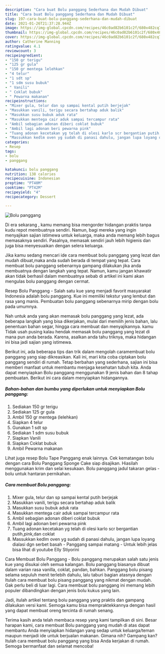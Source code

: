 ```yaml
---
description: "Cara buat Bolu panggang Sederhana dan Mudah Dibuat"
title: "Cara buat Bolu panggang Sederhana dan Mudah Dibuat"
slug: 197-cara-buat-bolu-panggang-sederhana-dan-mudah-dibuat
date: 2021-01-26T21:37:28.944Z
image: https://img-global.cpcdn.com/recipes/46c0ad82b6101c2f/680x482cq70/bolu-panggang-foto-resep-utama.jpg
thumbnail: https://img-global.cpcdn.com/recipes/46c0ad82b6101c2f/680x482cq70/bolu-panggang-foto-resep-utama.jpg
cover: https://img-global.cpcdn.com/recipes/46c0ad82b6101c2f/680x482cq70/bolu-panggang-foto-resep-utama.jpg
author: Catherine Manning
ratingvalue: 4.1
reviewcount: 3
recipeingredient:
- "150 gr terigu"
- "125 gr gula"
- "150 gr mentega lelehkan"
- "4 telur"
- "1 sdt sp"
- "1 sdm susu bubuk"
- " Vanili"
- " Coklat bubuk"
- " Pewarna makanan"
recipeinstructions:
- "Mixer gula, telur dan sp sampai kental putih berjejak"
- "Masukkan vanili, terigu secara bertahap aduk balik"
- "Masukkan susu bubuk aduk rata"
- "Masukkan mentega cair aduk sampai tercampur rata"
- "Ambil sebagian adonan diberi coklat bubuk"
- "Ambil lagi adonan beri pewarna pink"
- "Tuang adonan kecetakan yg telah di olesi karlo scr bergantian putih,pink,dan coklat"
- "Massukkan kedlm oven yg sudah di panasi dahulu, jangan lupa loyang dialasi dgn serbet basah  Panggang sampai matang Untuk lebih jelas bisa lihat di youtube Elly Stiyorini"
categories:
- Resep
tags:
- bolu
- panggang

katakunci: bolu panggang 
nutrition: 138 calories
recipecuisine: Indonesian
preptime: "PT40M"
cooktime: "PT42M"
recipeyield: "4"
recipecategory: Dessert

---
```



![Bolu panggang](https://img-global.cpcdn.com/recipes/46c0ad82b6101c2f/680x482cq70/bolu-panggang-foto-resep-utama.jpg)

Di era  sekarang , kamu memang bisa mengorder hidangan praktis tanpa kudu repot membuatnya sendiri. Namun, bagi mereka yang ingin menyajikan sajian istimewa untuk keluarga, maka anda memang lebih bagus memasaknya sendiri. Pasalnya, memasak sendiri jauh lebih higienis dan juga bisa menyesuaikan dengan selera keluarga.

Jika kamu sedang mencari ide cara membuat bolu panggang yang lezat dan mudah dibuat,maka anda sudah berada di tempat yang tepat. Cara membuat bolu panggang  sebenarnya gampang dilakukan jika anda membuatnya dengan langkah yang tepat. Namun, kamu jangan khawatir akan tidak berhasil dalam membuatnya 
sebab di artikel ini kami akan mengulas bolu panggang dengan cermat.  

Resep Bolu Panggang - Salah satu kue yang menjadi favorit masyarakat Indonesia adalah bolu panggang. Kue ini memiliki tekstur yang lembut dan rasa yang manis. Pembuatan bolu panggang sebenarnya mirip dengan bolu pada umumnya.

Nah untuk anda yang akan memasak bolu panggang yang lezat, ada beberapa langkah yang bisa dikerjakan, mulai dari memilih jenis bahan, lalu penentuan bahan segar, hingga cara membuat dan menyajikannya. kamu Tidak usah pusing kalau hendak memasak bolu panggang yang lezat di mana pun anda berada. Karena, asalkan anda  tahu triknya, maka hidangan ini bisa jadi sajian yang istimewa.

Berikut ini, ada beberapa tips dan trik dalam mengolah caramembuat bolu panggang yang siap dikreasikan. Kali ini, mari kita coba ciptakan bolu panggang sendiri di rumah. Tetap berbahan yang sederhana, sajian ini bisa memberi manfaat untuk membantu menjaga kesehatan tubuh kita. Anda dapat menyiapkan Bolu panggang menggunakan 9 jenis bahan dan 8 tahap pembuatan. Berikut ini cara dalam menyiapkan hidangannya.

<!--inarticleads1-->

##### Bahan-bahan dan bumbu yang diperlukan untuk menyiapkan Bolu panggang:

1. Sediakan 150 gr terigu
1. Sediakan 125 gr gula
1. Ambil 150 gr mentega (lelehkan)
1. Siapkan 4 telur
1. Gunakan 1 sdt sp
1. Sediakan 1 sdm susu bubuk
1. Siapkan  Vanili
1. Siapkan  Coklat bubuk
1. Ambil  Pewarna makanan


Lihat juga resep Bolu Tape Panggang enak lainnya. Cek kematangan bolu dengan cara Bolu Panggang Sponge Cake siap disajikan. Hiasilah menggunakan krim dan selai kesukaan. Bolu panggang jadul takaran gelas - bolu untuk hantaran pernikahan. 

<!--inarticleads2-->

##### Cara membuat Bolu panggang:

1. Mixer gula, telur dan sp sampai kental putih berjejak
1. Masukkan vanili, terigu secara bertahap aduk balik
1. Masukkan susu bubuk aduk rata
1. Masukkan mentega cair aduk sampai tercampur rata
1. Ambil sebagian adonan diberi coklat bubuk
1. Ambil lagi adonan beri pewarna pink
1. Tuang adonan kecetakan yg telah di olesi karlo scr bergantian putih,pink,dan coklat
1. Massukkan kedlm oven yg sudah di panasi dahulu, jangan lupa loyang dialasi dgn serbet basah  - Panggang sampai matang - Untuk lebih jelas bisa lihat di youtube Elly Stiyorini


Cara Membuat Bolu Panggang - Bolu panggang merupakan salah satu jenis kue yang disukai oleh semua kalangan. Bolu panggang biasanya dibuat dalam varian rasa vanilla, coklat, pandan, bahkan. Panggang bolu pisang selama sepuluh menit terlebih dahulu, lalu taburi bagian atasnya dengan Itulah cara membuat bolu pisang panggang yang nikmat dengan mudah. Gak perlu beli di luar lagi. Cara membuat bolu panggang ini memang lebih populer dibandingkan dengan jenis bolu kukus yang lain. 

Jadi, itulah artikel tentang  bolu panggang  yang praktis dan gampang dilakukan versi kami. Semoga kamu bisa mempraktekkannya dengan hasil yang dapat membuat oreng tercinta di rumah senang. 

Terima kasih anda telah membaca resep yang kami tampilkan di sini. Besar harapan kami, cara membuat  Bolu panggang yang mudah di atas dapat membantu Anda menyiapkan hidangan yang sedap untuk keluarga/teman maupun menjadi ide untuk berjualan makanan. Gimana nih? Gampang kan? Itulah cara membuat bolu panggang yang bisa Anda kerjakan di rumah. Semoga bermanfaat dan selamat mencoba!

